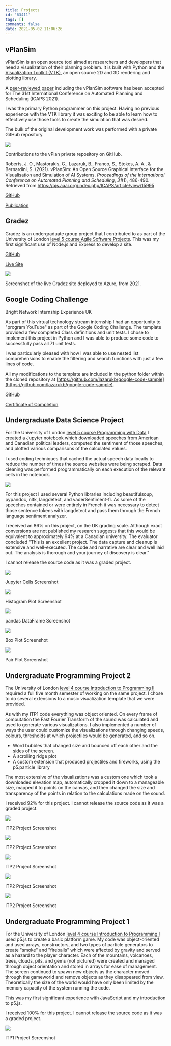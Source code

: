 ```yaml
---
title: Projects
id: '63411'
tags: []
comments: false
date: 2021-05-02 11:06:26
---
```


## vPlanSim

vPlanSim is an open source tool aimed at researchers and developers that need a visualization of their planning problem. It is built with Python and the [Visualization Toolkit (VTK)](https://vtk.org/), an open source 2D and 3D rendering and plotting library.

A [peer-reviewed paper](https://lazaruk.com/#vplansim-publication) including the vPlanSim software has been accepted for The 31st International Conference on Automated Planning and Scheduling (ICAPS 2021).

I was the primary Python programmer on this project. Having no previous experience with the VTK library it was exciting to be able to learn how to effectively use those tools to create the simulation that was desired.

The bulk of the original development work was performed with a private GitHub repository.

![](/vplan-contrib.png)

Contributions to the vPlan private repository on GitHub.

Roberts, J. O., Mastorakis, G., Lazaruk, B., Franco, S., Stokes, A. A., & Bernardini, S. (2021). vPlanSim: An Open Source Graphical Interface for the Visualisation and Simulation of AI Systems. _Proceedings of the International Conference on Automated Planning and Scheduling_, _31_(1), 486-490. Retrieved from https://ojs.aaai.org/index.php/ICAPS/article/view/15995

[GitHub](https://github.com/mastrogiorgis/vPlanSim)

[Publication](https://ojs.aaai.org/index.php/ICAPS/article/view/15995)

## Gradez

Gradez is an undergraduate group project that I contributed to as part of the University of London [level 5 course Agile Software Projects](https://london.ac.uk/courses/agile-software-projects). This was my first significant use of Node.js and Express to develop a site.

[GitHub](https://github.com/grade-leaderboard/uol-agile-group-project)

[Live Site](https://www.gradez.fun)

![](/gradez.jpeg)

Screenshot of the live Gradez site deployed to Azure, from 2021.

## Google Coding Challenge  
Bright Network Internship Experience UK

As part of this virtual technology stream internship I had an opportunity to "program YouTube" as part of the Google Coding Challenge. The template provided a few completed Class definitions and unit tests. I chose to implement this project in Python and I was able to produce some code to successfully pass all 71 unit tests.

I was particularly pleased with how I was able to use nested list comprehensions to enable the filtering and search functions with just a few lines of code.

All my modifications to the template are included in the python folder within the cloned repository at [https://github.com/lazarukb/google-code-sample](https://github.com/lazarukb/google-code-sample).

[GitHub](https://github.com/lazarukb/google-code-sample)

[Certificate of Completion](https://www.brightnetwork.co.uk/certificates/internship-experience-uk-techn_luw57elo2t90dm/)

## Undergraduate Data Science Project

For the University of London [level 5 course Programming with Data](https://london.ac.uk/courses/programming-data) I created a Jupyter notebook which downloaded speeches from American and Canadian political leaders, computed the sentiment of those speeches, and plotted various comparisons of the calculated values.

I used coding techniques that cached the actual speech data locally to reduce the number of times the source websites were being scraped. Data cleaning was performed programmatically on each execution of the relevant cells in the notebook.

![](/ds-project-review.png)

For this project I used several Python libraries including beautifulsoup, pypandoc, nltk, langdetect, and vaderSentiment-fr. As some of the speeches contained or were entirely in French it was necessary to detect those sentence tokens with langdetect and pass them through the French language sentiment analyzer.

I received an 86% on this project, on the UK grading scale. Although exact conversions are not published my research suggests that this would be equivalent to approximately 94% at a Canadian university. The evaluator concluded "This is an excellent project. The data capture and cleanup is extensive and well-executed. The code and narrative are clear and well laid out. The analysis is thorough and your journey of discovery is clear."

I cannot release the source code as it was a graded project.

![](/pwd-cells.png)

Jupyter Cells Screenshot

![](/pwd-histogram.png)

Histogram Plot Screenshot

![](/pwd-pandas.png)

pandas DataFrame Screenshot

![](/pwd-boxplot.png)

Box Plot Screenshot

![](/pwd-pairplot.png)

Pair Plot Screenshot

## Undergraduate Programming Project 2

The University of London [level 4 course Introduction to Programming II](https://london.ac.uk/courses/introduction-programming-ii) required a full five month semester of working on the same project. I chose to do several extensions to a music visualization template that we were provided.

As with my ITP1 code everything was object oriented. On every frame of computation the Fast Fourier Transform of the sound was calculated and used to generate various visualizations. I also implemented a number of ways the user could customize the visualizations through changing speeds, colours, thresholds at which projectiles would be generated, and so on.

*   Word bubbles that changed size and bounced off each other and the sides of the screen.
*   A scrolling ridge plot
*   A custom extension that produced projectiles and fireworks, using the p5.particle library

The most extensive of the visualizations was a custom one which took a downloaded elevation map, automatically cropped it down to a manageable size, mapped it to points on the canvas, and then changed the size and transparency of the points in relation to the calculations made on the sound.

I received 92% for this project. I cannot release the source code as it was a graded project.

![](/itp2-needles.png)

ITP2 Project Screenshot

![](/itp2-word-bubbles.png)

ITP2 Project Screenshot

![](/itp2-ridge.png)

ITP2 Project Screenshot

![](/itp2-fireworks.png)

ITP2 Project Screenshot

![](/itp2-elevation.png)

ITP2 Project Screenshot

## Undergraduate Programming Project 1

For the University of London [level 4 course Introduction to Programming I](https://london.ac.uk/courses/introduction-programming-i) used p5.js to create a basic platform game. My code was object-oriented and used arrays, constructors, and two types of particle generators to create "smoke" and "fireballs" which were affected by gravity and served as a hazard to the player character. Each of the mountains, volcanoes, trees, clouds, pits, and gems (not pictured) were created and managed through object orientation and stored in arrays for ease of management. The screen continued to spawn new objects as the character moved through the gameworld and remove objects as they disappeared from view. Theoretically the size of the world would have only been limited by the memory capacity of the system running the code.

This was my first significant experience with JavaScript and my introduction to p5.js.

I received 100% for this project. I cannot release the source code as it was a graded project.

![](/itp1-bradlazaruk-1.png)

ITP1 Project Screenshot